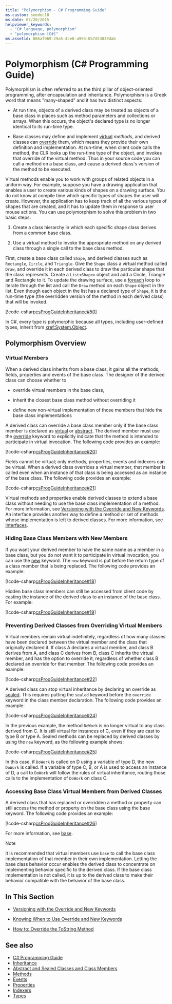 ```yaml
---
title: "Polymorphism - C# Programming Guide"
ms.custom: seodec18
ms.date: 07/20/2015
helpviewer_keywords: 
  - "C# language, polymorphism"
  - "polymorphism [C#]"
ms.assetid: 086af969-29a5-4ce8-a993-0b7d53839dab
---
```

# Polymorphism (C# Programming Guide)
Polymorphism is often referred to as the third pillar of object-oriented programming, after encapsulation and inheritance. Polymorphism is a Greek word that means "many-shaped" and it has two distinct aspects:  
  
-   At run time, objects of a derived class may be treated as objects of a base class in places such as method parameters and collections or arrays. When this occurs, the object's declared type is no longer identical to its run-time type.  
  
-   Base classes may define and implement [virtual](../../../csharp/language-reference/keywords/virtual.md) *methods*, and derived classes can [override](../../../csharp/language-reference/keywords/override.md) them, which means they provide their own definition and implementation. At run-time, when client code calls the method, the CLR looks up the run-time type of the object, and invokes that override of the virtual method. Thus in your source code you can call a method on a base class, and cause a derived class's version of the method to be executed.  
  
 Virtual methods enable you to work with groups of related objects in a uniform way. For example, suppose you have a drawing application that enables a user to create various kinds of shapes on a drawing surface. You do not know at compile time which specific types of shapes the user will create. However, the application has to keep track of all the various types of shapes that are created, and it has to update them in response to user mouse actions. You can use polymorphism to solve this problem in two basic steps:  
  
1.  Create a class hierarchy in which each specific shape class derives from a common base class.  
  
2.  Use a virtual method to invoke the appropriate method on any derived class through a single call to the base class method.  
  
 First, create a base class called `Shape`, and derived classes such as `Rectangle`, `Circle`, and `Triangle`. Give the `Shape` class a virtual method called `Draw`, and override it in each derived class to draw the particular shape that the class represents. Create a `List<Shape>` object and add a Circle, Triangle and Rectangle to it. To update the drawing surface, use a [foreach](../../../csharp/language-reference/keywords/foreach-in.md) loop to iterate through the list and call the `Draw` method on each `Shape` object in the list. Even though each object in the list has a declared type of `Shape`, it is the run-time type (the overridden version of the method in each derived class) that will be invoked.  
  
 [!code-csharp[csProgGuideInheritance#50](../../../csharp/programming-guide/classes-and-structs/codesnippet/CSharp/polymorphism_1.cs)]  
  
 In C#, every type is polymorphic because all types, including user-defined types, inherit from <xref:System.Object>.  
  
## Polymorphism Overview  
  
### Virtual Members  
 When a derived class inherits from a base class, it gains all the methods, fields, properties and events of the base class. The designer of the derived class can choose whether to  
  
-   override virtual members in the base class,  
  
-   inherit the closest base class method without overriding it  
  
-   define new non-virtual implementation of those members that hide the base class implementations  
  
 A derived class can override a base class member only if the base class member is declared as [virtual](../../../csharp/language-reference/keywords/virtual.md) or [abstract](../../../csharp/language-reference/keywords/abstract.md). The derived member must use the [override](../../../csharp/language-reference/keywords/override.md) keyword to explicitly indicate that the method is intended to participate in virtual invocation. The following code provides an example:  
  
 [!code-csharp[csProgGuideInheritance#20](../../../csharp/programming-guide/classes-and-structs/codesnippet/CSharp/polymorphism_2.cs)]  
  
 Fields cannot be virtual; only methods, properties, events and indexers can be virtual. When a derived class overrides a virtual member, that member is called even when an instance of that class is being accessed as an instance of the base class. The following code provides an example:  
  
 [!code-csharp[csProgGuideInheritance#21](../../../csharp/programming-guide/classes-and-structs/codesnippet/CSharp/polymorphism_3.cs)]  
  
 Virtual methods and properties enable derived classes to extend a base class without needing to use the base class implementation of a method. For more information, see [Versioning with the Override and New Keywords](../../../csharp/programming-guide/classes-and-structs/versioning-with-the-override-and-new-keywords.md). An interface provides another way to define a method or set of methods whose implementation is left to derived classes. For more information, see [Interfaces](../../../csharp/programming-guide/interfaces/index.md).  
  
### Hiding Base Class Members with New Members  
 If you want your derived member to have the same name as a member in a base class, but you do not want it to participate in virtual invocation, you can use the [new](../../../csharp/language-reference/keywords/new.md) keyword. The `new` keyword is put before the return type of a class member that is being replaced. The following code provides an example:  
  
 [!code-csharp[csProgGuideInheritance#18](../../../csharp/programming-guide/classes-and-structs/codesnippet/CSharp/polymorphism_4.cs)]  
  
 Hidden base class members can still be accessed from client code by casting the instance of the derived class to an instance of the base class. For example:  
  
 [!code-csharp[csProgGuideInheritance#19](../../../csharp/programming-guide/classes-and-structs/codesnippet/CSharp/polymorphism_5.cs)]  
  
### Preventing Derived Classes from Overriding Virtual Members  
 Virtual members remain virtual indefinitely, regardless of how many classes have been declared between the virtual member and the class that originally declared it. If class A declares a virtual member, and class B derives from A, and class C derives from B, class C inherits the virtual member, and has the option to override it, regardless of whether class B declared an override for that member. The following code provides an example:  
  
 [!code-csharp[csProgGuideInheritance#22](../../../csharp/programming-guide/classes-and-structs/codesnippet/CSharp/polymorphism_6.cs)]  
  
 A derived class can stop virtual inheritance by declaring an override as [sealed](../../../csharp/language-reference/keywords/sealed.md). This requires putting the `sealed` keyword before the `override` keyword in the class member declaration. The following code provides an example:  
  
 [!code-csharp[csProgGuideInheritance#24](../../../csharp/programming-guide/classes-and-structs/codesnippet/CSharp/polymorphism_7.cs)]  
  
 In the previous example, the method `DoWork` is no longer virtual to any class derived from C. It is still virtual for instances of C, even if they are cast to type B or type A. Sealed methods can be replaced by derived classes by using the `new` keyword, as the following example shows:  
  
 [!code-csharp[csProgGuideInheritance#25](../../../csharp/programming-guide/classes-and-structs/codesnippet/CSharp/polymorphism_8.cs)]  
  
 In this case, if `DoWork` is called on D using a variable of type D, the new `DoWork` is called. If a variable of type C, B, or A is used to access an instance of D, a call to `DoWork` will follow the rules of virtual inheritance, routing those calls to the implementation of `DoWork` on class C.  
  
### Accessing Base Class Virtual Members from Derived Classes  
 A derived class that has replaced or overridden a method or property can still access the method or property on the base class using the base keyword. The following code provides an example:  
  
 [!code-csharp[csProgGuideInheritance#26](../../../csharp/programming-guide/classes-and-structs/codesnippet/CSharp/polymorphism_9.cs)]  
  
 For more information, see [base](../../../csharp/language-reference/keywords/base.md).  
  
> [!NOTE]
>  It is recommended that virtual members use `base` to call the base class implementation of that member in their own implementation. Letting the base class behavior occur enables the derived class to concentrate on implementing behavior specific to the derived class. If the base class implementation is not called, it is up to the derived class to make their behavior compatible with the behavior of the base class.  
  
## In This Section  
  
-   [Versioning with the Override and New Keywords](../../../csharp/programming-guide/classes-and-structs/versioning-with-the-override-and-new-keywords.md)  
  
-   [Knowing When to Use Override and New Keywords](../../../csharp/programming-guide/classes-and-structs/knowing-when-to-use-override-and-new-keywords.md)  
  
-   [How to: Override the ToString Method](../../../csharp/programming-guide/classes-and-structs/how-to-override-the-tostring-method.md)  
  
## See also

- [C# Programming Guide](../../../csharp/programming-guide/index.md)
- [Inheritance](../../../csharp/programming-guide/classes-and-structs/inheritance.md)
- [Abstract and Sealed Classes and Class Members](../../../csharp/programming-guide/classes-and-structs/abstract-and-sealed-classes-and-class-members.md)
- [Methods](../../../csharp/programming-guide/classes-and-structs/methods.md)
- [Events](../../../csharp/programming-guide/events/index.md)
- [Properties](../../../csharp/programming-guide/classes-and-structs/properties.md)
- [Indexers](../../../csharp/programming-guide/indexers/index.md)
- [Types](../../../csharp/programming-guide/types/index.md)
